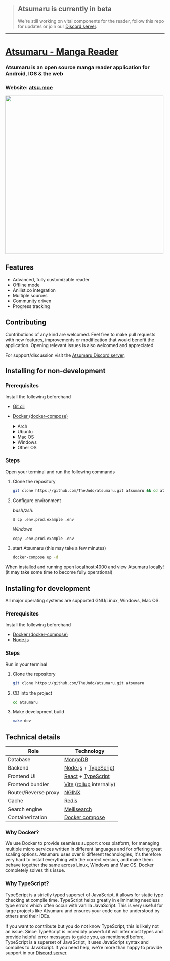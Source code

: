 > ## Atsumaru is currently in beta
> We're still working on vital components for the reader, follow this repo for updates or join our [Discord server](https://discord.gg/Tj4QmEF4uV).
***



# [Atsumaru - Manga Reader](https://atsu.moe/)
### Atsumaru is an open source manga reader application for Android, IOS & the web
### Website: [atsu.moe](https://atsu.moe/)

<img src="https://i.imgur.com/90NXyNI.png" width="500px" /> 



## Features
- Advanced, fully customizable reader
- Offline mode
- Anilist.co integration
- Multiple sources
- Community driven
- Progress tracking

## Contributing
Contributions of any kind are welcomed. Feel free to make pull requests with new features, improvements or modification that would benefit the application. Opening relevant issues is also welcomed and appreciated.

For support/discussion visit the [Atsumaru Discord server](https://discord.gg/Tj4QmEF4uV),

## Installing for non-development
### Prerequisites
Install the following beforehand
- [Git cli](https://git-scm.com/downloads)
- [Docker (docker-compose)](https://www.docker.com/get-started)

   <details>
   <summary>Arch</summary>
   
   ```sh
   sudo pacman -S docker
   ```
  </details>

  <details>
   <summary>Ubuntu</summary>
   
   Guide: https://docs.docker.com/engine/install/ubuntu/
  </details>

   <details>
   <summary>Mac OS</summary>
   
   ```sh
   brew install docker-compose
   ```
  </details>

  <details>
   <summary>Windows</summary>
   With chocololatey:
   
   ```sh
   choco install docker-compose
   ```

   *or*

   With installer: https://www.docker.com/get-started/
  </details>
  <details>
   <summary>Other OS</summary>
   Google/Duck it or use this link: https://www.docker.com/get-started/
  </details>

### Steps
Open your terminal and run the following commands
1. Clone the repository
   ```sh
   git clone https://github.com/TheUndo/atsumaru.git atsumaru && cd atsumaru
    ```
3. Configure environment

   *bash/zsh:*
   ```sh
   $ cp .env.prod.example .env
   ```
   *Windows*
   ```sh
   copy .env.prod.example .env
   ```
4. 
   start Atsumaru (this may take a few minutes)
   ```sh
   docker-compose up -d
   ```

When installed and running open [localhost:4000](http://localhost:4000) and view Atsumaru locally! (it may take some time to become fully operational)

## Installing for development
All major operating systems are supported GNU/Linux, Windows, Mac OS.
### Prerequisites
Install the following beforehand
- [Docker (docker-compose)](https://www.docker.com/get-started)
- [Node.js](https://nodejs.dev/)

### Steps
Run in your terminal
1. Clone the repository
   ```sh
   git clone https://github.com/TheUndo/atsumaru.git atsumaru
    ```
2. CD into the project
   ```sh
   cd atsumaru
    ```
3. Make development build
   ```sh
   make dev
   ```

## Technical details
| Role                 | Technology                                                                                                                              |
| -------------------- | --------------------------------------------------------------------------------------------------------------------------------------- |
| Database             | <a href="https://www.mongodb.com/" target="_blank">MongoDB</a>                                                                          |
| Backend              | [Node.js](https://nodejs.dev/) + <a href="https://www.typescriptlang.org/" target="_blank">TypeScript</a>                               |
| Frontend UI          | <a href="https://reactjs.org/" target="_blank">React</a> + <a href="https://www.typescriptlang.org/" target="_blank">TypeScript</a>     |
| Frontend bundler     | <a href="https://vitejs.dev/" target="_blank">Vite</a> (<a href="https://rollupjs.org/guide/en/" target="_blank">rollup</a> internally) |
| Router/Reverse proxy | <a href="https://nginx.org/en/" target="_blank">NGINX</a>                                                                               |
| Cache                | <a href="https://redis.io/" target="_blank">Redis</a>                                                                                   |
| Search engine        | <a href="https://www.meilisearch.com/" target="_blank">Meilisearch</a>                                                                  |
| Containerization     | <a href="https://docs.docker.com/compose/" target="_blank">Docker compose</a>                                                           |

### Why Docker?
We use Docker to provide seamless support cross platform, for managing multiple micro services written in different languages and for offering great scaling options. Atsumaru uses over 8 different technologies, it's therefore very hard to install everything with the correct version, and make them behave together the same across Linux, Windows and Mac OS. Docker completely solves this issue.

### Why TypeScript?
TypeScript is a strictly typed superset of JavaScript, it allows for static type checking at compile time. TypeScript helps greatly in eliminating needless type errors which often occur with vanilla JavaScript. This is very useful for large projects like Atsumaru and ensures your code can be understood by others and their IDEs.

If you want to contribute but you do not know TypeScript, this is likely not an issue. Since TypeScript is incredibly powerful it will infer most types and provide helpful error messages to guide you, as mentioned before, TypeScript is a superset of JavaScript, it uses JavaScript syntax and compiles to JavaScript. If you need help, we're more than happy to provide support in our [Discord server](https://discord.gg/Tj4QmEF4uV).
